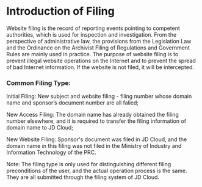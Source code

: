 # **Introduction of Filing**

Website filing is the record of reporting events pointing to competent authorities, which is used for inspection and investigation. From the perspective of administrative law, the provisions from the Legislation Law and the Ordinance on the Archivist Filing of Regulations and Government Rules are mainly used in practice. The purpose of website filing is to prevent illegal website operations on the Internet and to prevent the spread of bad Internet information. If the website is not filed, it will be intercepted.

### **Common Filing Type:**

Initial Filing: New subject and website filing - filing number whose domain name and sponsor’s document number are all falied;

New Access Filing: The domain name has already obtained the filing number elsewhere, and it is required to transfer the filing information of domain name to JD Cloud;

New Website Filing: Sponsor's document was filed in JD Cloud, and the domain name in this filing was not filed in the Ministry of Industry and Information Technology of the PRC.

Note: The filing type is only used for distinguishing different filing preconditions of the user, and the actual operation process is the same. They are all submitted through the filing system of JD Cloud.